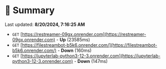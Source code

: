 # 📖 Summary
Last updated: **8/20/2024, 7:16:25 AM**

- `GET` [https://restreamer-09gx.onrender.com](https://restreamer-09gx.onrender.com) - **Up** (23585ms)
- `GET` [https://filestreambot-b5k6.onrender.com/](https://filestreambot-b5k6.onrender.com/) - **Down** (160ms)
- `GET` [https://jupyterlab-python3-12-3.onrender.com](https://jupyterlab-python3-12-3.onrender.com) - **Down** (147ms)
